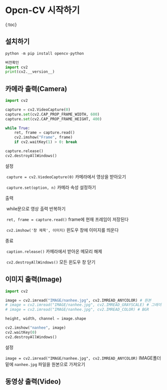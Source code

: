 # Opcn-CV 시작하기

{:toc}

## 설치하기

```python
python -m pip install opencv-python

버전확인
import cv2
print(cv2.__version__)
```



## 카메라 출력(Camera)

```python
import cv2

capture = cv2.VideoCapture(0)
capture.set(cv2.CAP_PROP_FRAME_WIDTH, 600)
capture.set(cv2.CAP_PROP_FRAME_HEIGHT, 400)

while True:
    ret, frame = capture.read()
    cv2.imshow("Frame", frame)
    if cv2.waitKey(1) > 0: break

capture.release()
cv2.destroyAllWindows()
```

설정

​	`capture = cv2.ViedeoCapture(0)` 카메라에서 영상을 받아오기

​	`capture.set(option, n)` 카메라 속성 설정하기



출력

​	while문으로 영상 출력 반복하기

​	`ret, frame = capture.read()` frame에 현재 프레임이 저장된다

​	`cv2.imshow('창 제목', 이미지)` 윈도우 창에 이미지를 띄운다



종료

​	`caption.release()` 카메라에서 받아온 메모리 해제

​	`cv2.destroyAllWindows()` 모든 윈도우 창 닫기



## 이미지 출력(Image)

```python
import cv2

image = cv2.imread("IMAGE/nanhee.jpg", cv2.IMREAD_ANYCOLOR) # 원본
# image = cv2.imread("IMAGE/nanhee.jpg", cv2.IMREAD_GRAYSCALE) # 그레이
# image = cv2.imread("IMAGE/nanhee.jpg", cv2.IMREAD_COLOR) # BGR

height, width, channel = image.shape

cv2.imshow("nanhee", image)
cv2.waitKey(0)
cv2.destroyAllWindows()
```

설정

​	`image = cv2.imread("IMAGE/nanhee.jpg", cv2.IMREAD_ANYCOLOR)` IMAGE폴더 밑에 `nanhee.jpg` 파일을 원본으로 가져오기



## 동영상 출력(Video)